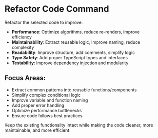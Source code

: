 # Refactor Code Command

Refactor the selected code to improve:
- **Performance**: Optimize algorithms, reduce re-renders, improve efficiency
- **Maintainability**: Extract reusable logic, improve naming, reduce complexity
- **Readability**: Improve structure, add comments, simplify logic
- **Type Safety**: Add proper TypeScript types and interfaces
- **Testability**: Improve dependency injection and modularity

## Focus Areas:
- Extract common patterns into reusable functions/components
- Simplify complex conditional logic
- Improve variable and function naming
- Add proper error handling
- Optimize performance bottlenecks
- Ensure code follows best practices

Keep the existing functionality intact while making the code cleaner, more maintainable, and more efficient.
